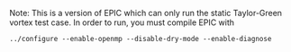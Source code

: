 Note: This is a version of EPIC which can only run the static Taylor-Green vortex test case. In order to run, you must compile EPIC with
```
../configure --enable-openmp --disable-dry-mode --enable-diagnose
````
